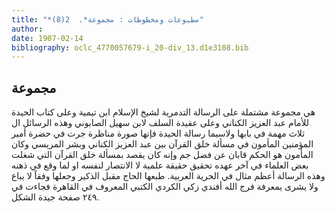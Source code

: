 ```yaml
---
title: "*مطبوعات ومخطوطات : مجموعة*.  2(8)"
author: 
date: 1907-02-14
bibliography: oclc_4770057679-i_20-div_13.d1e3108.bib
---
```




##  مجموعة 


 هي مجموعة مشتملة على الرسالة التدمرية لشيخ الإسلام  ابن تيمية  وعلى كتاب الحيدة للأمام عبد العزيز الكناني وعلى عقيدة السلف لابن سهيل الصابوني وهذه الرسائل ال  ثلاث  مهمة في بابها ولاسيما رسالة الحيدة فإنها صورة مناظرة جرت في حضرة أمير المؤمنين المأمون في مسألة خلق القرآن بين عبد العزيز الكناني وبشر المريسي وكان المأمون هو الحكم قابان عن فضل جم وإنه كان يقصد بمسألة خلق القرآن التي شغلت بعض العلماء في آخر عهده تحقيق حقيقة علمية لا الانتصار لنفسه او لما وقع في ذهنه وهذه الرسالة أعظم مثال في الحرية العربية. طبعها الحاج مقبل الذكير وجعلها وفقاً لا يباع ولا يشرى يمعرفة فرج الله أفندي زكي الكردي الكتبي المعروف في القاهرة فجاءت في  ٢٤٩  صفحة جيدة   الشكل. 
